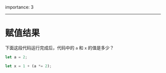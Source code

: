 importance: 3

---

# 赋值结果

下面这段代码运行完成后，代码中的 `a` 和 `x` 的值是多少？

```js
let a = 2;

let x = 1 + (a *= 2);
```
